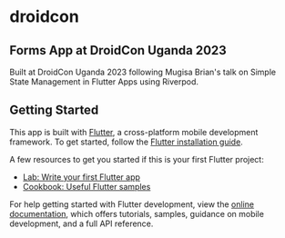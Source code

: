 # droidcon

## Forms App at DroidCon Uganda 2023

Built at DroidCon Uganda 2023 following Mugisa Brian&#x27;s talk on Simple State Management in Flutter Apps using Riverpod.

## Getting Started

This app is built with [Flutter](https://flutter.dev/), a cross-platform mobile development framework. To get started, follow the [Flutter installation guide](https://flutter.dev/docs/get-started/install).

A few resources to get you started if this is your first Flutter project:

- [Lab: Write your first Flutter app](https://docs.flutter.dev/get-started/codelab)
- [Cookbook: Useful Flutter samples](https://docs.flutter.dev/cookbook)

For help getting started with Flutter development, view the
[online documentation](https://docs.flutter.dev/), which offers tutorials,
samples, guidance on mobile development, and a full API reference.

